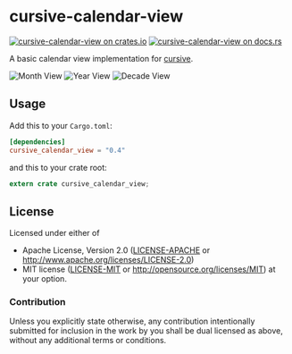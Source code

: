 # cursive-calendar-view

[![cursive-calendar-view on crates.io][cratesio-image]][cratesio]
[![cursive-calendar-view on docs.rs][docsrs-image]][docsrs]

[cratesio-image]: https://img.shields.io/crates/v/cursive_calendar_view.svg
[cratesio]: https://crates.io/crates/cursive_calendar_view
[docsrs-image]: https://docs.rs/cursive_calendar_view/badge.svg
[docsrs]: https://docs.rs/cursive_calendar_view/

A basic calendar view implementation for [cursive](https://crates.io/crates/cursive).

![Month View](https://cloud.githubusercontent.com/assets/124674/25067601/b4f39c9e-2248-11e7-8bea-5d1a1c7669ac.png) ![Year View](https://cloud.githubusercontent.com/assets/124674/25067602/b6233084-2248-11e7-81e1-c7874b2c3d7c.png) ![Decade View](https://cloud.githubusercontent.com/assets/124674/25067604/c10f8bc8-2248-11e7-9c1c-f8a1b9fdff8c.png)

## Usage

Add this to your `Cargo.toml`:

```toml
[dependencies]
cursive_calendar_view = "0.4"
```

and this to your crate root:

```rust
extern crate cursive_calendar_view;
```

## License

Licensed under either of
 * Apache License, Version 2.0 ([LICENSE-APACHE](LICENSE-APACHE) or http://www.apache.org/licenses/LICENSE-2.0)
 * MIT license ([LICENSE-MIT](LICENSE-MIT) or http://opensource.org/licenses/MIT)
at your option.


### Contribution

Unless you explicitly state otherwise, any contribution intentionally submitted
for inclusion in the work by you shall be dual licensed as above, without any
additional terms or conditions.

